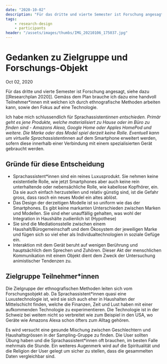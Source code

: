 ```yaml
---
date: "2020-10-02"
description: "Für das dritte und vierte Semester ist Forschung angesagt. Gemäss dem Research Plan brauche ich dazu eine handvoll Teilnehmer*innen mit welchen ich durch ethnografische Methoden arbeiten kann, sowie den Fokus auf eine Technologie."
tags:
    - research-design
    - participants
header: "/assets/images/thumbs/IMG_20210106_175037.jpg"
---
```


# Gedanken zu Zielgruppe und Forschungs-Objekt
Oct 02, 2020

Für das dritte und vierte Semester ist Forschung angesagt, siehe dazu [[Researchplan 2020]]. Gemäss dem Plan brauche ich dazu eine handvoll Teilnehmer*innen mit welchen ich durch ethnografische Methoden arbeiten kann, sowie den Fokus auf eine Technologie.

Ich habe mich schlussendlich für Sprachassistent*innen entschieden. Primär geht es jene Produkte, welche materialisiert zu Hause oder im Büro zu finden sind - Amazons Alexa, Google Home oder Apples HomePod und weitere. Die Marke oder das Model spiel derzeit keine Rolle. Eventuell kann um virtuelle Sprachassistent*innen auf dem Smartphone erweitert werden, sofern diese innerhalb einer Verbindung mit einem spezialisierten Gerät gebraucht werden.

## Gründe für diese Entscheidung
- Sprachassistent*innen sind ein reines Luxusprodukt. Sie nehmen keine existentielle Rolle, wie jetzt Smartphones aber auch keine rein unterhaltende oder nebensächliche Rolle, wie kabellose Kopfhörer, ein. Da sie auch einfach herzustellen und relativ günstig sind, ist die Gefahr gross, dass rasch ein neues Model ein altes ablöst.
- Das Design der derzeitigen Modelle ist so uniform wie das der Smartphones. Es gibt keine markanten Unterschieden zwischen Marken und Modellen. Sie sind eher unauffällig gehalten, was wohl der Integration in Haushälte zudienlich ist (Hypothese)
- Sie sind die Mediationsstelle zwischen einem Haushalt/Bürogemeinschaft und dem Ökosystem der jeweiligen Marke und fügen sich so viel eher als Individualtechnologien in soziale Gefüge ein.
- Interaktion mit dem Gerät beruht auf wenigen Berührung und hauptsächlich dem Sprechen und Zuhören. Dieser Akt der menschlichen Kommunikation mit einem Objekt dient dem Zweck der Untersuchung animistischer Tendenzen zu.

## Zielgruppe Teilnehmer*innen
Die Zielgruppe der ethnografischen Methoden leiten sich vom Forschungsobjekt ab. Da Sprachassistent*innen quasi eine Luxustechnologie ist, wird sie sich auch eher in Haushalten der Mittelschicht finden, welche die Finanzen, Zeit und Lust haben mit einer aufkommenden Technologie zu experimentieren. Die Technologie ist in der Schweiz bei weitem nicht so verbreitet wie zum Beispiel in den USA, wo Geräte wie Amazons Alexa schon öfters zum Alltag gehören.

Es wird versucht eine gesunde Mischung zwischen Geschlechtern und Haushaltsgrössen in der Sampling-Gruppe zu finden. Die User sollten Übung haben und die Sprachassistent*innen oft brauchen, im besten Falle mehrmals die Stunde. Ein weiteres Augenmerk wird auf die Spiritualität und die Religion der User gelegt um sicher zu stellen, dass die gesammelten Daten vergleichbar sind.